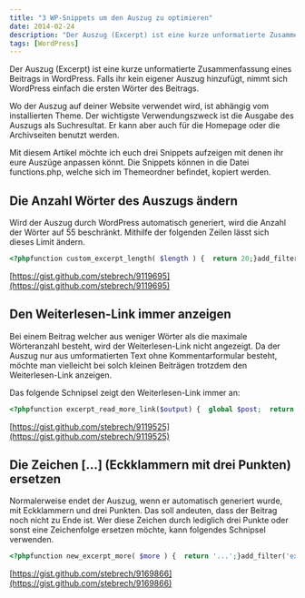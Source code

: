 ```yaml
---
title: "3 WP-Snippets um den Auszug zu optimieren"
date: 2014-02-24
description: "Der Auszug (Excerpt) ist eine kurze unformatierte Zusammenfassung eines Beitrags in WordPress. Falls ihr kein eigener Auszug hinzufügt, nimmt sich WordPress einfach die ersten Wörter des Beitrags."
tags: [WordPress]
---
```

Der Auszug (Excerpt) ist eine kurze unformatierte Zusammenfassung eines Beitrags in WordPress. Falls ihr kein eigener Auszug hinzufügt, nimmt sich WordPress einfach die ersten Wörter des Beitrags.

Wo der Auszug auf deiner Website verwendet wird, ist abhängig vom installierten Theme. Der wichtigste Verwendungszweck ist die Ausgabe des Auszugs als Suchresultat. Er kann aber auch für die Homepage oder die Archivseiten benutzt werden.

Mit diesem Artikel möchte ich euch drei Snippets aufzeigen mit denen ihr eure Auszüge anpassen könnt. Die Snippets können in die Datei functions.php, welche sich im Themeordner befindet, kopiert werden.

## Die Anzahl Wörter des Auszugs ändern

Wird der Auszug durch WordPress automatisch generiert, wird die Anzahl der Wörter auf 55 beschränkt. Mithilfe der folgenden Zeilen lässt sich dieses Limit ändern.

```php
<?phpfunction custom_excerpt_length( $length ) {  return 20;}add_filter( 'excerpt_length', 'custom_excerpt_length', 999 );?>
```

[https://gist.github.com/stebrech/9119695](https://gist.github.com/stebrech/9119695)

## Den Weiterlesen-Link immer anzeigen

Bei einem Beitrag welcher aus weniger Wörter als die maximale Wörteranzahl besteht, wird der Weiterlesen-Link nicht angezeigt. Da der Auszug nur aus umformatierten Text ohne Kommentarformular besteht, möchte man vielleicht bei solch kleinen Beiträgen trotzdem den Weiterlesen-Link anzeigen.

Das folgende Schnipsel zeigt den Weiterlesen-Link immer an:

```php
<?phpfunction excerpt_read_more_link($output) {  global $post;  return $output . '<a href="'. get_permalink($post->ID) . '">Read All ...</a>';}add_filter('the_excerpt', 'excerpt_read_more_link');?>
```

[https://gist.github.com/stebrech/9119525](https://gist.github.com/stebrech/9119525)

## Die Zeichen […] (Eckklammern mit drei Punkten) ersetzen

Normalerweise endet der Auszug, wenn er automatisch generiert wurde, mit Eckklammern und drei Punkten. Das soll andeuten, dass der Beitrag noch nicht zu Ende ist. Wer diese Zeichen durch lediglich drei Punkte oder sonst eine Zeichenfolge ersetzen möchte, kann folgendes Schnipsel verwenden.

```php
<?phpfunction new_excerpt_more( $more ) {  return '...';}add_filter('excerpt_more', 'new_excerpt_more');?>
```

[https://gist.github.com/stebrech/9169866](https://gist.github.com/stebrech/9169866)

